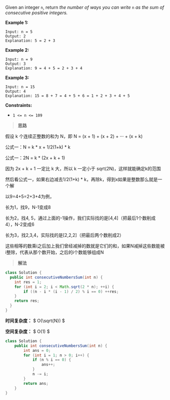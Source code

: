 Given an integer `n`, return *the number of ways you can write* `n` *as the sum of consecutive positive integers.*

**Example 1:**

```
Input: n = 5
Output: 2
Explanation: 5 = 2 + 3
```

**Example 2:**

```
Input: n = 9
Output: 3
Explanation: 9 = 4 + 5 = 2 + 3 + 4
```

**Example 3:**

```
Input: n = 15
Output: 4
Explanation: 15 = 8 + 7 = 4 + 5 + 6 = 1 + 2 + 3 + 4 + 5
```

**Constraints:**

- `1 <= n <= 109`

> **思路**

假设 k 个连续正整数的和为 N，即 N = (x + 1) + (x + 2) + ··· + (x + k)

公式一：N = k * x + 1/2(1+k) * k

公式一：2N = k * (2x + k + 1)

因为 2x + k + 1 一定比 k 大，所以 k 一定小于 sqrt(2N)，这样就能确定k的范围

然后看公式一，如果右边减去1/2(1+k) * k，再除k，得到x如果是整数那么就是一个解



以9=4+5=2+3+4为例，

长为1，找9，N-1变成8

长为2，找4, 5，通过上面的-1操作，我们实际找的是[4,4]（把最后1个数削成4），N-2变成6

长为3，找2,3,4，实际找的是[2,2,2]（把最后两个数削成2）

这些相等的数乘i之后加上我们曾经减掉的数就是它们的和，如果N减掉这些数能被i整除，代表从那个数开始，之后的i个数能够组成N

> **解法**

```java
class Solution {
  public int consecutiveNumbersSum(int n) {
    int res = 1;
    for (int i = 2; i < Math.sqrt(2 * n); ++i) {
        if ((n - i * (i - 1) / 2) % i == 0) ++res;
    }
    return res;
  }
}
```

**时间复杂度：** $ O(\sqrt{N}) $

**空间复杂度：** $ O(1) $



```java
class Solution {
    public int consecutiveNumbersSum(int n) {
        int ans = 0;
        for (int i = 1; n > 0; i++) {
            if (n % i == 0) {
                ans++;
            }
            n -= i;
        }
        return ans;
    }
}
```



